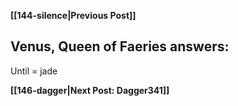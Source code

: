 **[[144-silence|Previous Post]]**
## Venus, Queen of Faeries answers:

Until = jade

**[[146-dagger|Next Post: Dagger341]]**
